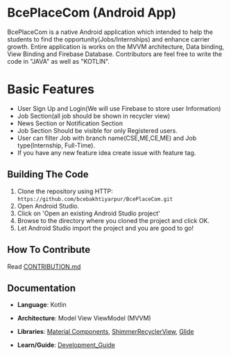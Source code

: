 # BcePlaceCom (Android App)

BcePlaceCom is a native Android application which intended to help the students to find the opportunity(Jobs/Internships) and enhance carrier growth. Entire application is works on the MVVM architecture, Data binding, View Binding and Firebase Database. Contributors are feel free to write the code in "JAVA" as well as "KOTLIN". 

# Basic Features
  - User Sign Up and Login(We will use Firebase to store user Information)
  - Job Section(all job should be shown in recycler view)
  - News Section or Notification Section
  - Job Section Should be visible for only Registered users.
  - User can filter Job with branch name(CSE,ME,CE,ME) and Job type(Internship, Full-Time).
  - If you have any new feature idea create issue with feature tag.


## Building The Code

1. Clone the repository using HTTP: `https://github.com/bcebakhtiyarpur/BcePlaceCom.git`
2. Open Android Studio.
3. Click on 'Open an existing Android Studio project'
4. Browse to the directory where you cloned the project and click OK.
5. Let Android Studio import the project and you are good to go!


## How To Contribute

Read [CONTRIBUTION.md](https://github.com/bcebakhtiyarpur/BcePlaceCom/blob/dev/CONTRIBUTION.md)

## Documentation

- **Language**: Kotlin
- **Architecture**: Model View ViewModel (MVVM)
- **Libraries**: 
[Material Components](https://github.com/material-components/material-components-android),
[ShimmerRecyclerView](https://github.com/sharish/ShimmerRecyclerView),
[Glide](https://github.com/bumptech/glide)

- **Learn/Guide**:
[Development_Guide](https://developer.android.com/guide)
